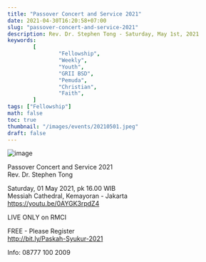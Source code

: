 ```yaml
---
title: "Passover Concert and Service 2021"
date: 2021-04-30T16:20:58+07:00
slug: "passover-concert-and-service-2021"
description: Rev. Dr. Stephen Tong - Saturday, May 1st, 2021
keywords:
        [
                "Fellowship",
                "Weekly",
                "Youth",
                "GRII BSD",
                "Pemuda",
                "Christian",
                "Faith",
        ]
tags: ["Fellowship"]
math: false
toc: true
thumbnail: "/images/events/20210501.jpeg"
draft: false
---
```


![image](/images/events/20210501.jpeg)

Passover Concert and Service 2021\
Rev. Dr. Stephen Tong

Saturday, 01 May 2021, pk 16.00 WIB\
Messiah Cathedral, Kemayoran - Jakarta\
https://youtu.be/0AYGK3rpdZ4


LIVE ONLY on RMCI

FREE - Please Register\
http://bit.ly/Paskah-Syukur-2021


Info: 08777 100 2009
